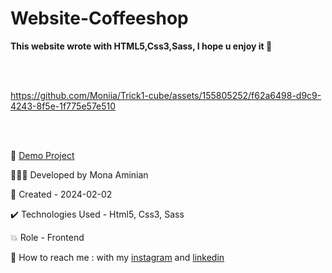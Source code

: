 # Website-Coffeeshop
 **This website wrote with HTML5,Css3,Sass, I hope u enjoy it 💚**

<br></br>

https://github.com/Moniia/Trick1-cube/assets/155805252/f62a6498-d9c9-4243-8f5e-1f775e57e510

<br></br>

🔗 [Demo Project](https://moniia.github.io/Website-Coffeeshop/)

👩🏻‍💻 Developed by Mona Aminian

📆 Created - 2024-02-02

✔️ Technologies Used - Html5, Css3, Sass

💥 Role - Frontend

📲 How to reach me : with my [instagram](https://www.instagram.com/mona.aminian.web) and [linkedin](https://www.linkedin.com/in/mona-aminian-119427169)

 
